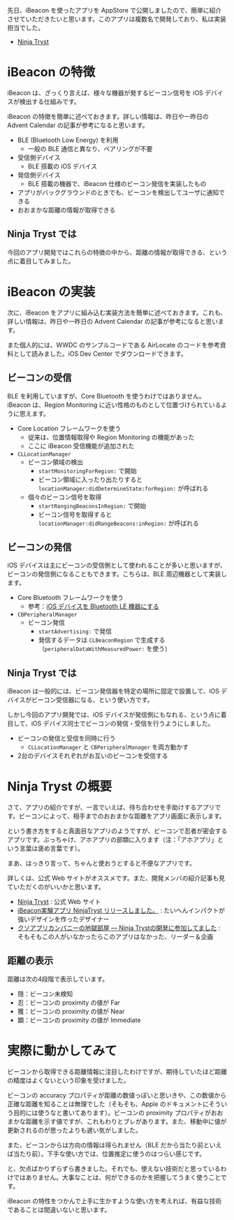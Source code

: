 <!--
title:   iBeacon で忍者が密会する
tags:    iBeacon,iOS
id:      563e94301ca150c3d0c3
private: false
-->
先日、iBeacon を使ったアプリを AppStore で公開しましたので、簡単に紹介させていただきたいと思います。このアプリは複数名で開発しており、私は実装担当でした。

* [Ninja Tryst](http://www.appstore.com/ninjatryst)

# iBeacon の特徴

iBeacon は、ざっくり言えば、様々な機器が発するビーコン信号を iOS デバイスが検出する仕組みです。

iBeacon の特徴を簡単に述べておきます。詳しい情報は、昨日や一昨日の Advent Calendar の記事が参考になると思います。

* BLE (Bluetooth Low Energy) を利用
	* 一般の BLE 通信と異なり、ペアリングが不要
* 受信側デバイス
	* BLE 搭載の iOS デバイス
* 発信側デバイス
	* BLE 搭載の機器で、iBeacon 仕様のビーコン発信を実装したもの
* アプリがバックグラウンドのときでも、ビーコンを検出してユーザに通知できる
* おおまかな距離の情報が取得できる

## Ninja Tryst では

今回のアプリ開発ではこれらの特徴の中から、距離の情報が取得できる、という点に着目してみました。

# iBeacon の実装

次に、iBeacon をアプリに組み込む実装方法を簡単に述べておきます。これも、詳しい情報は、昨日や一昨日の Advent Calendar の記事が参考になると思います。

また個人的には、WWDC のサンプルコードである AirLocate のコードを参考資料として読みました。iOS Dev Center でダウンロードできます。

## ビーコンの受信

BLE を利用していますが、Core Bluetooth を使うわけではありません。iBeacon は、Region Monitoring に近い性格のものとして位置づけられているように思えます。

* Core Location フレームワークを使う
	* 従来は、位置情報取得や Region Monitoring の機能があった
	* ここに iBeacon 受信機能が追加された
* `CLLocationManager`
	* ビーコン領域の検出
		* `startMonitoringForRegion:` で開始
		* ビーコン領域に入ったり出たりすると `locationManager:didDetermineState:forRegion:` が呼ばれる
	* 個々のビーコン信号を取得
		* `startRangingBeaconsInRegion:` で開始
		* ビーコン信号を取得すると `locationManager:didRangeBeacons:inRegion:` が呼ばれる

## ビーコンの発信

iOS デバイスは主にビーコンの受信側として使われることが多いと思いますが、ビーコンの発信側になることもできます。こちらは、BLE 周辺機器として実装します。

* Core Bluetooth フレームワークを使う
	* 参考：[iOS デバイスを Bluetooth LE 機器にする](http://blog.fenrir-inc.com/jp/2013/10/bluetooth-le-ios-2.html)
* `CBPeripheralManager`
	* ビーコン発信
		* `startAdvertising:` で発信
		* 発信するデータは `CLBeaconRegion` で生成する（`peripheralDataWithMeasuredPower:` を使う）

## Ninja Tryst では

iBeacon は一般的には、ビーコン発信器を特定の場所に固定で設置して、iOS デバイスがビーコン受信器になる、という使い方です。

しかし今回のアプリ開発では、iOS デバイスが発信側にもなれる、という点に着目して、iOS デバイス同士でビーコンの発信・受信を行うようにしました。

* ビーコンの発信と受信を同時に行う
     * `CLLocationManager` と `CBPeripheralManager` を両方動かす
* 2台のデバイスそれぞれがお互いのビーコンを受信する

# Ninja Tryst の概要

さて、アプリの紹介ですが、一言でいえば、待ち合わせを手助けするアプリです。ビーコンによって、相手までのおおまかな距離をアプリ画面に表示します。

という書き方をすると真面目なアプリのようですが、ビーコンで忍者が密会するアプリです。ぶっちゃけ、アホアプリの部類に入ります（注：「アホアプリ」という言葉は褒め言葉です）。

まあ、はっきり言って、ちゃんと使おうとすると不便なアプリです。

詳しくは、公式 Web サイトがオススメです。また、開発メンバの紹介記事も見ていただくのがいいかと思います。

* [Ninja Tryst](http://www.ninjatryst.com/) : 公式 Web サイト
* [iBeacon実験アプリ NinjaTryst リリースしました。](http://guchitaka.com/?p=119) : たいへんインパクトが強いデザインを作ったデザイナー
* [クソアプリカンパニーの地獄部屋 — Ninja Trystの開発に参加してました](http://kuso-app-president.tumblr.com/post/68367994900/ninja-tryst) : そもそもこの人がいなかったらこのアプリはなかった、リーダー＆企画

## 距離の表示

距離は次の4段階で表示しています。

* 隠：ビーコン未検知
* 忍：ビーコンの proximity の値が Far
* 獲：ビーコンの proximity の値が Near
* 顕：ビーコンの proximity の値が Immediate

# 実際に動かしてみて

ビーコンから取得できる距離情報に注目したわけですが、期待していたほど距離の精度はよくないという印象を受けました。

ビーコンの accuracy プロパティが距離の数値っぽいと思いきや、この数値から正確な距離を知ることは無理でした（そもそも、Apple のドキュメントにそういう目的には使うなと書いてあります）。ビーコンの proximity プロパティがおおまかな距離を示す値ですが、これもわりとブレがあります。また、移動中に値が更新されるのが思ったよりも遅い気がしました。

また、ビーコンからは方向の情報は得られません（BLE だから当たり前といえば当たり前）。下手な使い方では、位置推定に使うのはつらい感じです。

と、欠点ばかりずらずら書きました。それでも、使えない技術だと思っているわけではありません。大事なことは、何ができるのかを把握してうまく使うことです。

iBeacon の特性をつかんで上手に生かすような使い方を考えれば、有益な技術であることは間違いないと思います。